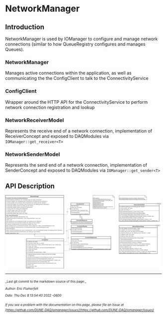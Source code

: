 # NetworkManager

## Introduction

NetworkManager is used by IOManager to configure and manage network connections (similar to how QueueRegistry configures and manages Queues).

### NetworkManager

Manages active connections within the application, as well as communicating the the ConfigClient to talk to the ConnectivityService

### ConfigClient

Wrapper around the HTTP API for the ConnectivityService to perform network connection registration and lookup

### NetworkReceiverModel

Represents the receive end of a network connection, implementation of ReceiverConcept and exposed to DAQModules via `IOManager::get_receiver<T>`

### NetworkSenderModel

Represents the send end of a network connection, implementation of SenderConcept and exposed to DAQModules via `IOManager::get_sender<T>`

## API Description

![Class Diagrams](https://github.com/DUNE-DAQ/iomanager/raw/develop/docs/iomanager-network.png)

-----

<font size="1">
_Last git commit to the markdown source of this page:_


_Author: Eric Flumerfelt_

_Date: Thu Dec 8 13:54:40 2022 -0600_

_If you see a problem with the documentation on this page, please file an Issue at [https://github.com/DUNE-DAQ/iomanager/issues](https://github.com/DUNE-DAQ/iomanager/issues)_
</font>
